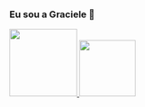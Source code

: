 ### Eu sou a Graciele 👋

<div>
  <a href="https://github.com/gracexavier">
  <img height="120em" src="https://github-readme-stats.vercel.app/api?username=gracexavier&show_icons=true&theme=synthwave&include_all_commits=true&count_private=true"/>
  <img height="100em" src="https://github-readme-stats.vercel.app/api/top-langs/?username=gracexavier&layout=compact&langs_count=7&theme=synthwave"/>
</div>

<!--
**gracexavier/gracexavier** is a ✨ _special_ ✨ repository because its `README.md` (this file) appears on your GitHub profile.

Here are some ideas to get you started:

- 🔭 I’m currently working on ...
- 🌱 I’m currently learning ...
- 👯 I’m looking to collaborate on ...
- 🤔 I’m looking for help with ...
- 💬 Ask me about ...
- 📫 How to reach me: ...
- 😄 Pronouns: ...
- ⚡ Fun fact: ...
-->
